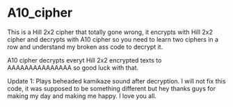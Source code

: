 # A10_cipher
This is a Hill 2x2 cipher that totally gone wrong, it encrypts with Hill 2x2 cipher and decrypts with A10 cipher so you need to learn two ciphers in a row and understand my broken ass code to decrypt it.

A10 cipher decrypts everyt Hill 2x2 encrypted texts to AAAAAAAAAAAAAAA so good luck with that.

Update 1: Plays beheaded kamikaze sound after decryption.
I will not fix this code, it was supposed to be something different but hey thanks guys for making my day and making me happy. I love you all.
